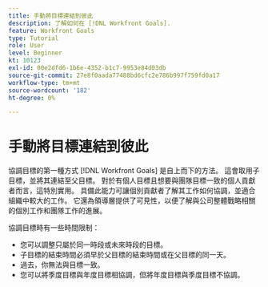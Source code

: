 ```yaml
---
title: 手動將目標連結到彼此
description: 了解如何在 [!DNL Workfront Goals].
feature: Workfront Goals
type: Tutorial
role: User
level: Beginner
kt: 10123
exl-id: 00e2dfd6-1b6e-4352-b1c7-9953e84d03db
source-git-commit: 27e8f0aada77488bd6cfc2e786b997f759fd0a17
workflow-type: tm+mt
source-wordcount: '182'
ht-degree: 0%

---
```


# 手動將目標連結到彼此

協調目標的第一種方式 [!DNL Workfront Goals] 是自上而下的方法。 這會取用子目標，並將其連結至父目標。 對於有個人目標且想要與團隊目標一致的個人貢獻者而言，這特別實用。 具備此能力可讓個別貢獻者了解其工作如何協調，並適合組織中較大的工作。 它還為領導層提供了可見性，以便了解與公司整體戰略相關的個別工作和團隊工作的進展。

協調目標時有一些時間限制：

* 您可以調整只屬於同一時段或未來時段的目標。
* 子目標的結束時間必須早於父目標的結束時間或在父目標的同一天。
* 過去，你無法與目標一致。
* 您可以將季度目標與年度目標相協調，但將年度目標與季度目標不協調。

